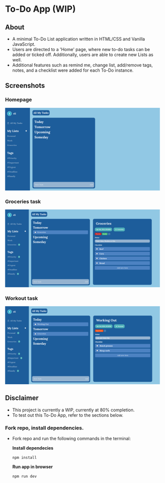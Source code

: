# To-Do App (WIP)

## About
- A minimal To-Do List application written in HTML/CSS and Vanilla JavaScript.
- Users are directed to a 'Home' page, where new to-do tasks can be added or ticked off. Additionally, users are able to create new Lists as well.
- Additional features such as remind me, change list, add/remove tags, notes, and a checklist were added for each To-Do instance.

## Screenshots

### Homepage
![Homepage](homePage.png)

### Groceries task
![Groceries](groceries.png)

### Workout task
![Workout](workout.png)

## Disclaimer
- This project is currently a WIP, currently at 80% completion.
- To test out this To-Do App, refer to the sections below.

### Fork repo, install dependencies.

- Fork repo and run the following commands in the terminal:

    **Install dependecies**

    ```
    npm install
    ```

    **Run app in browser**
    ```
    npm run dev
    ```

